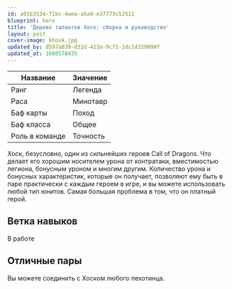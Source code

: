 ```yaml
---
id: a91b3534-71bc-4aea-a5a9-e37773c52511
blueprint: hero
title: 'Дерево талантов Хоск: сборка и руководство'
layout: post
cover-image: khosk.jpg
updated_by: d597a839-d32d-413a-9cf1-1dc1d329099f
updated_at: 1680578435
---
```

Название  | Значение
------------- | -------------
Ранг  | Легенда
Раса  | Минотавр
Баф карты  | Поход
Баф класса | Общее
Роль в команде | Точность

Хоск, безусловно, один из сильнейших героев Call of Dragons. Что делает его хорошим носителем урона от контратаки, вместимостью легиона, бонусным уроном и многим другим. Количество урона и бонусных характеристик, которые он получает, позволяют ему быть в паре практически с каждым героем в игре, и вы можете использовать любой тип юнитов. Самая большая проблема в том, что он платный герой.

## Ветка навыков

В работе

## Отличные пары

Вы можете соединить с Хоском любого пехотинца.